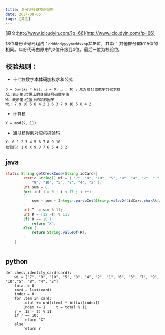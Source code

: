 ```yaml
---
title: 身份证号码校验规则
date: 2017-08-05
tags: [算法]
---
```


[原文:http://www.icloudyin.com/?p=66](http://www.icloudyin.com/?p=66)

18位身份证号码组成：```ddddddyyyymmddxxsp```共18位，其中：
其他部分都和15位的相同。年份代码由原来的2位升级到4位。最后一位为校验位。

## 校验规则：
- 十七位数字本体码加权求和公式
```
S = Sum(Ai * Wi), i = 0, … , 16 ，先对前17位数字的权求和
Ai:表示第i位置上的身份证号码数字值
Wi:表示第i位置上的加权因子
Wi: 7 9 10 5 8 4 2 1 6 3 7 9 10 5 8 4 2
```
- 计算模
```
Y = mod(S, 11)
```

- 通过模得到对应的校验码
```
Y: 0 1 2 3 4 5 6 7 8 9 10
校验码: 1 0 X 9 8 7 6 5 4 3 2
```

## java

```java
static String getCheckCode(String idCard){
        static String[] Wi = { "7", "9", "10", "5", "8", "4", "2", "1", "6", "3", "7",
            "9", "10", "5", "8", "4", "2" };
        int sum = 0;
        for( int i = 0 ; i < 17 ; i ++)
        {
            sum = sum + Integer.parseInt(String.valueOf(idCard.charAt(i))) * Integer.parseInt(String.valueOf(Wi[i]));
        }
        int T  = sum % 11;
        int R = (12 -T) % 11;
        if( R == 10 )
            return "X";
        else {
            return String.valueOf(R);
        }
    }
	
```


## python

    def check_identity_card(card):
        wi = ["7", "9", "10", "5", "8", "4", "2", "1", "6", "3", "7", "9", "10","5", "8", "4", "2"]
        total = 0
        card = list(card)
        index = 0
        for item in card:
            total += ord(item) * int(wi[index])
            index += 1     t = total % 11
        r = (12 - t) % 11
        if r == 10:
            return "X"
        else:
            return r
 

